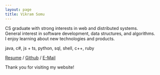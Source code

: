 ```yaml
---
layout: page
title: Vikram Somu
---
```


CS graduate with strong interests in web and distributed systems.  
General interest in software development, data structures, and algorithms.  
I enjoy learning about new technologies and products.  

java, c#, js + ts, python, sql, shell, c++, ruby  

[Resume](/Resume.pdf) / [Github][github] / [E-Mail](mailto:vs19@gatech.edu)

Thank you for visiting my website!

[github]: https://github.com/vi-s
